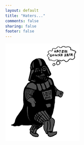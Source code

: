 ```yaml
---
layout: default
title: "Haters..."
comments: false
sharing: false
footer: false
---
```


<img src="/images/vader_haters.gif" alt="haters gonna hate" title="haters gonna hate">
